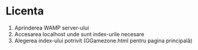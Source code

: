 # Licenta
1. Aprinderea WAMP server-ului 
2. Accesarea localhost unde sunt index-urile necesare
3. Alegerea index-ului potrivit (GGamezone.html pentru pagina principală)
